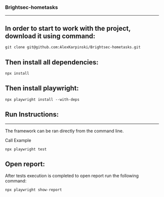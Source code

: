 ### Brightsec-hometasks
-----
## In order to start to work with the project, download it using command:

```
git clone git@github.com:AlexKarpinski/Brightsec-hometasks.git
```

## Then install all dependencies:

```
npx install
```

## Then install playwright:

```
npx playwright install --with-deps
```

## Run Instructions:
----- 
The framework can be ran directly from the command line.

Call Example 

```
npx playwright test
```

## Open report:
After tests execution is completed to open report run the following command:

```
npx playwright show-report
```
